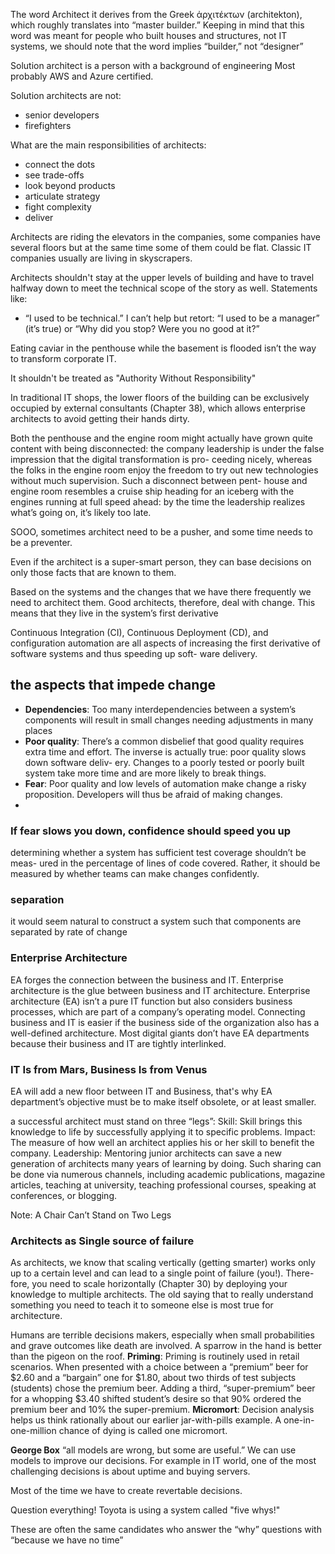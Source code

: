 The word Architect it derives from the Greek ἀρχιτέκτων (architekton), which roughly translates into “master builder.”
Keeping in mind that this word was meant for people who built houses and structures, not IT systems, we should note that the word implies “builder,” not “designer”


Solution architect is a person with a background of engineering 
Most probably AWS and Azure certified.

Solution architects are not:
- senior developers
- firefighters

What are the main responsibilities of architects:
- connect the dots
- see trade-offs
- look beyond products
- articulate strategy
- fight complexity
- deliver

Architects are riding the elevators in the companies, some companies have several floors but at the same time 
some of them could be flat.
Classic IT companies usually are living in skyscrapers.

Architects shouldn't stay at the upper levels of building and have to
travel halfway down to meet the technical scope of the story as well.
Statements like:
- “I used to be technical.” I can’t help but retort: “I used to be a manager” (it’s true) or “Why did you stop? Were you no good at it?”

Eating caviar in the penthouse while the basement is flooded isn’t the way to transform corporate IT.

It shouldn't be treated as "Authority Without Responsibility"

In traditional IT shops, the lower floors of the building can be exclusively occupied by external consultants (Chapter 38), which allows enterprise architects to avoid getting their hands dirty.

Both the penthouse and the engine room might actually have grown quite content with being disconnected: the company leadership is under the false impression that the digital transformation is pro- ceeding nicely, whereas the folks in the engine room enjoy the freedom to try out new technologies without much supervision. Such a disconnect between pent- house and engine room resembles a cruise ship heading for an iceberg with the engines running at full speed ahead: by the time the leadership realizes what’s going on, it’s likely too late.

SOOO, sometimes architect need to be a pusher, and some time needs to be a preventer.


Even if the architect is a super-smart person, they can base decisions on only those facts that are known to them.

Based on the systems and the changes that we have there frequently we need to architect them. Good architects, therefore, deal with change. This means that they live in the system’s first derivative

Continuous Integration (CI), Continuous Deployment (CD), and configuration automation are all aspects of increasing the first derivative of software systems and thus speeding up soft- ware delivery.


## the aspects that impede change
- **Dependencies**: Too many interdependencies between a system’s components will result in small changes needing adjustments in many places
- **Poor quality**: There’s a common disbelief that good quality requires extra time and effort. The inverse is actually true: poor quality slows down software deliv- ery. Changes to a poorly tested or poorly built system take more time and are more likely to break things.
- **Fear**: Poor quality and low levels of automation make change a risky proposition. Developers will thus be afraid of making changes.
- 

### If fear slows you down, confidence should speed you up
determining whether a system has sufficient test coverage shouldn’t be meas- ured in the percentage of lines of code covered. Rather, it should be measured by whether teams can make changes confidently.

### separation
it would seem natural to construct a system such that components are separated by rate of change

### Enterprise Architecture
EA forges the connection between the business and IT.
Enterprise architecture is the glue between business and IT architecture.
Enterprise architecture (EA) isn’t a pure IT function but also considers business processes, which are part of a company’s operating model.
Connecting business and IT is easier if the business side of the organization also has a well-defined architecture.
Most digital giants don’t have EA departments because their business and IT are tightly interlinked.

### IT Is from Mars, Business Is from Venus
EA will add a new floor between IT and Business, that's why EA department’s objective must be to make itself obsolete, or at least smaller.

a successful architect must stand on three “legs”:
Skill: Skill brings this knowledge to life by successfully applying it to specific problems.
Impact: The measure of how well an architect applies his or her skill to benefit the company.
Leadership: Mentoring junior architects can save a new generation of architects many years of learning by doing. Such sharing can be done via numerous channels, including academic publications, magazine articles, teaching at university, teaching professional courses, speaking at conferences, or blogging.

Note: A Chair Can’t Stand on Two Legs

### Architects as Single source of failure
As architects, we know that scaling vertically (getting smarter) works only up to a certain level and can lead to a single point of failure (you!). There- fore, you need to scale horizontally (Chapter 30) by deploying your knowledge to multiple architects.
The old saying that to really understand something you need to teach it to someone else is most true for architecture.


Humans are terrible decisions makers, especially when small probabilities and grave outcomes like death are involved.
A sparrow in the hand is better than the pigeon on the roof.
**Priming**: Priming is routinely used in retail scenarios. When presented with a choice between a “premium” beer for $2.60 and a “bargain” one for $1.80, about two thirds of test subjects (students) chose the premium beer. Adding a third, “super-premium” beer for a whopping $3.40 shifted student’s desire so that 90% ordered the premium beer and 10% the super-premium.
**Micromort**: Decision analysis helps us think rationally about our earlier jar-with-pills example. A one-in-one-million chance of dying is called one micromort.

**George Box**  “all models are wrong, but some are useful.”
We can use models to improve our decisions.
For example in IT world, one of the most challenging decisions is about uptime and buying servers.

Most of the time we have to create revertable decisions.

Question everything!
Toyota is using a system called "five whys!"

These are often the same candidates who answer the “why” questions with “because we have no time”



